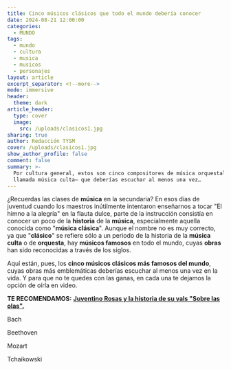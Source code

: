 ```yaml
---
title: Cinco músicos clásicos que todo el mundo debería conocer
date: 2024-08-21 12:00:00
categories:
  - MUNDO
tags:
  - mundo
  - cultura
  - musica
  - musicos
  - personajes
layout: article
excerpt_separator: <!--more-->
mode: immersive
header:
  theme: dark
article_header:
  type: cover
  image:
    src: /uploads/clasicos1.jpg
sharing: true
author: Redacción TYSM
cover: /uploads/clasicos1.jpg
show_author_profile: false
comment: false
summary: >-
  Por cultura general, estos son cinco compositores de música orquestal —también
  llamada música culta— que deberías escuchar al menos una vez…
---
```

¿Recuerdas las clases de **música** en la secundaria? En esos días de juventud cuando los maestros inútilmente intentaron enseñarnos a tocar "El himno a la alegría" en la flauta dulce, parte de la instrucción consistía en conocer un poco de la **historia** de la **música**, especialmente aquella conocida como "**música clásica**". Aunque el nombre no es muy correcto, ya que "**clásico**" se refiere sólo a un periodo de la historia de la **música culta** o de **orquesta**, hay **músicos famosos** en todo el mundo, cuyas **obras** han sido reconocidas a través de los siglos.

Aquí están, pues, los **cinco músicos clásicos más famosos del mundo**, cuyas obras más emblemáticas deberías escuchar al menos una vez en la vida. Y para que no te quedes con las ganas, en cada una te dejamos la opción de oírla en video.

**TE RECOMENDAMOS:** [**Juventino Rosas y la historia de su vals "Sobre las olas".**](https://blog.tonoysumariachi.com/cultura/2022/11/10/juventino-rosas-y-la-historia-de-su-vals-sobre-las-olas.html)

Bach

Beethoven

Mozart

Tchaikowski

&nbsp;